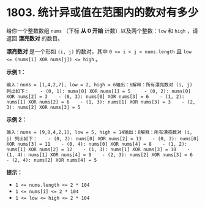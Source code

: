# 1803. 统计异或值在范围内的数对有多少

给你一个整数数组 `nums` （下标 **从 0 开始** 计数）以及两个整数：`low` 和 `high` ，请返回 **漂亮数对** 的数目。

**漂亮数对** 是一个形如 `(i, j)` 的数对，其中 `0 <= i < j < nums.length` 且 `low <= (nums[i] XOR nums[j]) <= high` 。

**示例 1：**

```
输入：nums = [1,4,2,7], low = 2, high = 6输出：6解释：所有漂亮数对 (i, j) 列出如下：    - (0, 1): nums[0] XOR nums[1] = 5     - (0, 2): nums[0] XOR nums[2] = 3    - (0, 3): nums[0] XOR nums[3] = 6    - (1, 2): nums[1] XOR nums[2] = 6    - (1, 3): nums[1] XOR nums[3] = 3    - (2, 3): nums[2] XOR nums[3] = 5
```

**示例 2：**

```
输入：nums = [9,8,4,2,1], low = 5, high = 14输出：8解释：所有漂亮数对 (i, j) 列出如下：    - (0, 2): nums[0] XOR nums[2] = 13    - (0, 3): nums[0] XOR nums[3] = 11    - (0, 4): nums[0] XOR nums[4] = 8    - (1, 2): nums[1] XOR nums[2] = 12    - (1, 3): nums[1] XOR nums[3] = 10    - (1, 4): nums[1] XOR nums[4] = 9    - (2, 3): nums[2] XOR nums[3] = 6    - (2, 4): nums[2] XOR nums[4] = 5
```

**提示：**

* `1 <= nums.length <= 2 * 104`
* `1 <= nums[i] <= 2 * 104`
* `1 <= low <= high <= 2 * 104`
